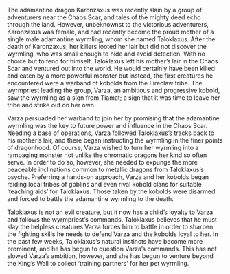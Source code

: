 The adamantine dragon Karonzaxus was recently slain by a group of adventurers near the Chaos Scar, and tales of the mighty deed echo through the land. However, unbeknownst to the victorious adventurers, Karonzaxus was female, and had recently become the proud mother of a single male adamantine wyrmling, whom she named Taloklaxus. After the death of Karonzaxus, her killers looted her lair but did not discover the wyrmling, who was small enough to hide and avoid detection. With no choice but to fend for himself, Taloklaxus left his mother’s lair in the Chaos Scar and ventured out into the world. He would certainly have been killed and eaten by a more powerful monster but instead, the first creatures he encountered were a warband of kobolds from the Fireclaw tribe. The wyrmpriest leading the group, Varza, an ambitious and progressive kobold, saw the wyrmling as a sign from Tiamat; a sign that it was time to leave her tribe and strike out on her own. 

Varza persuaded her warband to join her by promising that the adamantine wyrmling was the key to future power and influence in the Chaos Scar. Needing a base of operations, Varza followed Taloklaxus’s tracks back to his mother’s lair, and there began instructing the wyrmling in the finer points of dragonhood. Of course, Varza wished to turn her wyrmling into a rampaging monster not unlike the chromatic dragons her kind so often serve. In order to do so, however, she needed to expunge the more peaceable inclinations common to metallic dragons from Taloklaxus’s psyche. Preferring a hands-on approach, Varza and her kobolds began raiding local tribes of goblins and even rival kobold clans for suitable ‘teaching aids’ for Taloklaxus. Those taken by the kobolds were disarmed and forced to battle the adamantine wyrmling to the death. 

Taloklaxus is not an evil creature, but it now has a child’s loyalty to Varza and follows the wyrmpriest’s commands. Taloklaxus believes that he must slay the helpless creatures Varza forces him to battle in order to sharpen the fighting skills he needs to defend Varza and the kobolds loyal to her. In the past few weeks, Taloklaxus’s natural instincts have become more prominent, and he has begun to question Varza’s commands. This has not slowed Varza’s ambition, however, and she has begun to venture beyond the King’s Wall to collect ‘training partners’ for her pet wyrmling.